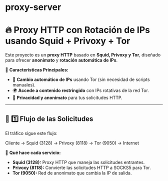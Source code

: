 # proxy-server

# 🔥 Proxy HTTP con Rotación de IPs usando Squid + Privoxy + Tor

Este proyecto es un **proxy HTTP** basado en **Squid, Privoxy y Tor**, diseñado para ofrecer **anonimato** y **rotación automática de IPs**.

🚀 **Características Principales:**

- 🔄 **Cambio automático de IPs** usando Tor (sin necesidad de scripts manuales).
- 🌍 **Accede a contenido restringido** con IPs rotativas de la red Tor.
- 🔐 **Privacidad y anonimato** para tus solicitudes HTTP.

---

## **📌 1️⃣ Flujo de las Solicitudes**

El tráfico sigue este flujo:

Cliente → Squid (3128) → Privoxy (8118) → Tor (9050) → Internet

📌 **Qué hace cada servicio:**

- **Squid (3128):** Proxy HTTP que maneja las solicitudes entrantes.
- **Privoxy (8118):** Convierte las solicitudes HTTP a SOCKS5 para Tor.
- **Tor (9050):** Red de anonimato que cambia la IP de salida.
